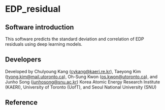 # EDP_residual

## Software introduction
This software predicts the standard deviation and correlation of EDP residuals using deep learning models. 

## Developers
Developed by Chulyoung Kang (cykang@kaeri.re.kr), Taeyong Kim (tyong.kim@mail.utoronto.ca), Oh-Sung Kwon (os.kwon@utoronto.ca), and Junho Song (junhosong@snu.ac.kr)
Korea Atomic Energy Research Institute (KAERI), University of Toronto (UofT), and Seoul National University (SNU)

## Reference

